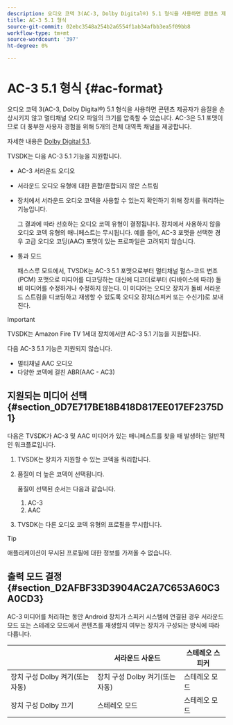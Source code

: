 ```yaml
---
description: 오디오 코덱 3(AC-3, Dolby Digital®) 5.1 형식을 사용하면 콘텐츠 제공자가 음질을 손상시키지 않고 멀티채널 오디오 파일의 크기를 압축할 수 있습니다. AC-3은 5.1 포맷이므로 더 풍부한 사용자 경험을 위해 5개의 전체 대역폭 채널을 제공합니다.
title: AC-3 5.1 형식
source-git-commit: 02ebc3548a254b2a6554f1ab34afbb3ea5f09bb8
workflow-type: tm+mt
source-wordcount: '397'
ht-degree: 0%

---
```


# AC-3 5.1 형식 {#ac-format}

오디오 코덱 3(AC-3, Dolby Digital®) 5.1 형식을 사용하면 콘텐츠 제공자가 음질을 손상시키지 않고 멀티채널 오디오 파일의 크기를 압축할 수 있습니다. AC-3은 5.1 포맷이므로 더 풍부한 사용자 경험을 위해 5개의 전체 대역폭 채널을 제공합니다.

자세한 내용은 [Dolby Digital 5.1](https://www.dolby.com/us/en/technologies/dolby-digital.html).

TVSDK는 다음 AC-3 5.1 기능을 지원합니다.

* AC-3 서라운드 오디오
* 서라운드 오디오 유형에 대한 혼합/혼합되지 않은 스트림
* 장치에서 서라운드 오디오 코덱을 사용할 수 있는지 확인하기 위해 장치를 쿼리하는 기능입니다.

  그 결과에 따라 선호하는 오디오 코덱 유형이 결정됩니다. 장치에서 사용하지 않을 오디오 코덱 유형의 매니페스트는 무시됩니다. 예를 들어, AC-3 포맷을 선택한 경우 고급 오디오 코딩(AAC) 포맷이 있는 프로파일은 고려되지 않습니다.
* 통과 모드

  패스스루 모드에서, TVSDK는 AC-3 5.1 포맷으로부터 멀티채널 펄스-코드 변조(PCM) 포맷으로 미디어를 디코딩하는 대신에 디코더로부터 (디바이스에 따라) 돌비 미디어를 수정하거나 수정하지 않는다. 이 미디어는 오디오 장치가 돌비 서라운드 스트림을 디코딩하고 재생할 수 있도록 오디오 장치(스피커 또는 수신기)로 보내진다.

>[!IMPORTANT]
>
>TVSDK는 Amazon Fire TV 1세대 장치에서만 AC-3 5.1 기능을 지원합니다.

다음 AC-3 5.1 기능은 지원되지 않습니다.

* 멀티채널 AAC 오디오
* 다양한 코덱에 걸친 ABR(AAC - AC3)

## 지원되는 미디어 선택 {#section_0D7E717BE18B418D817EE017EF2375D1}

다음은 TVSDK가 AC-3 및 AAC 미디어가 있는 매니페스트를 찾을 때 발생하는 일반적인 워크플로입니다.

1. TVSDK는 장치가 지원할 수 있는 코덱을 쿼리합니다.
1. 품질이 더 높은 코덱이 선택됩니다.

   품질이 선택된 순서는 다음과 같습니다.

   1. AC-3
   1. AAC

1. TVSDK는 다른 오디오 코덱 유형의 프로필을 무시합니다.

>[!TIP]
>
>애플리케이션이 무시된 프로필에 대한 정보를 가져올 수 없습니다.

## 출력 모드 결정 {#section_D2AFBF33D3904AC2A7C653A60C3A0CD3}

AC-3 미디어를 처리하는 동안 Android 장치가 스피커 시스템에 연결된 경우 서라운드 모드 또는 스테레오 모드에서 콘텐츠를 재생할지 여부는 장치가 구성되는 방식에 따라 다릅니다.

|   | 서라운드 사운드 | 스테레오 스피커 |
|---|---|---|
| 장치 구성 Dolby 켜기(또는 자동) | 장치 구성 Dolby 켜기(또는 자동) | 스테레오 모드 |
| 장치 구성 Dolby 끄기 | 스테레오 모드 | 스테레오 모드 |
